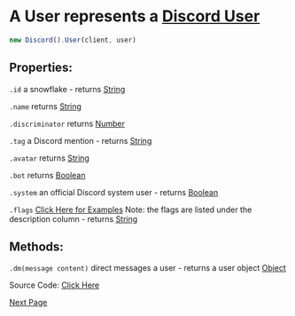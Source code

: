 # A User represents a [Discord User](https://discord.com/developers/docs/resources/user#user-object)
```js
new Discord().User(client, user)
```

## Properties:

`.id` a snowflake - returns [String](https://javascript.info/types#string)

`.name` returns [String](https://javascript.info/types#string)

`.discriminator` returns [Number](https://javascript.info/types#number)

`.tag` a Discord mention - returns [String](https://javascript.info/types#string)

`.avatar` returns [String](https://javascript.info/types#string)

`.bot` returns [Boolean](https://javascript.info/types#boolean-logical-type)

`.system` an official Discord system user - returns [Boolean](https://javascript.info/types#string)

`.flags` [Click Here for Examples](https://discord.com/developers/docs/resources/user#user-object-user-flags) Note: the flags are listed under the description column - returns [String](https://javascript.info/types#string)


## Methods: 

`.dm(message content)` direct messages a user - returns a user object [Object](https://javascript.info/object)


Source Code: [Click Here](https://github.com/discordjslib/discordjslib/tree/main/lib/Classes/User/User.js)

[Next Page](https://github.com/discordjslib/discordjslib/blob/main/Documentation/Classes/Channel.md)
